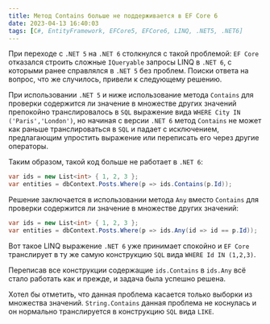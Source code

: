 ```yaml
---
title: Метод Contains больше не поддерживается в EF Core 6
date: 2023-04-13 16:40:03
tags: [C#, EntityFramework, EFCore5, EFCore6, LINQ, .NET5, .NET6]
---
```


При переходе с ```.NET 5``` на ```.NET 6``` столкнулся с такой проблемой: ```EF Core``` отказался строить сложные ```IQueryable``` запросы LINQ в ```.NET 6```, с которыми ранее справлялся в ```.NET 5``` без проблем. Поиски ответа на вопрос, что же случилось, привели к следующему решению.

При использовании ```.NET 5``` и ниже использование метода ```Contains``` для проверки содержится ли значение в множестве других значений препокойно транслировалось в ```SQL``` выражение вида ```WHERE City IN ('Paris','London')```, но начиная с версии ```.NET 6``` метод ```Contains``` не может как раньше транслироваться в ```SQL``` и падает с исключением, предлагающим упростить выражение или переписать его через другие операторы.

Таким образом, такой код больше не работает в ```.NET 6```:

``` csharp
var ids = new List<int> { 1, 2, 3 };
var entities = dbContext.Posts.Where(p => ids.Contains(p.Id));
```

Решение заключается в использовании метода ```Any``` вместо ```Contains``` для проверки содержится ли значение в множестве других значений:

``` csharp
var ids = new List<int> { 1, 2, 3 };
var entities = dbContext.Posts.Where(p => ids.Any(id => id == p.Id));
```

Вот такое LINQ выражение ```.NET 6``` уже принимает спокойно и ```EF Core``` транслирует в ту же самую конструкцию ```SQL``` вида ```WHERE Id IN (1,2,3)```.

Переписав все конструкции содержащие ```ids.Contains``` в ```ids.Any``` всё стало работать как и прежде, и задача была успешно решена.

Хотел бы отметить, что данная проблема касается только выборки из множества значений. ```String.Contains``` данная проблема не коснулась и он нормально транслируется в конструкцию ```SQL```  вида ```LIKE```.